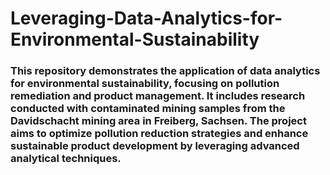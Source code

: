 # Leveraging-Data-Analytics-for-Environmental-Sustainability
### This repository demonstrates the application of data analytics for environmental sustainability, focusing on pollution remediation and product management. It includes research conducted with contaminated mining samples from the Davidschacht mining area in Freiberg, Sachsen. The project aims to optimize pollution reduction strategies and enhance sustainable product development by leveraging advanced analytical techniques.
